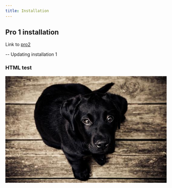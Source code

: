 ```yaml
---
title: Installation
---
```


## Pro 1 installation

Link to [pro2](../pro2/installation.md)

-- Updating installation 1

### HTML test

<a href="/_images/pic1.jpg" data-lightbox="pro" data-title="This is a test"><img src="/_images/pic1.jpg" class="wp-post-image" /></a>